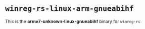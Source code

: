# `winreg-rs-linux-arm-gnueabihf`

This is the **armv7-unknown-linux-gnueabihf** binary for `winreg-rs`
